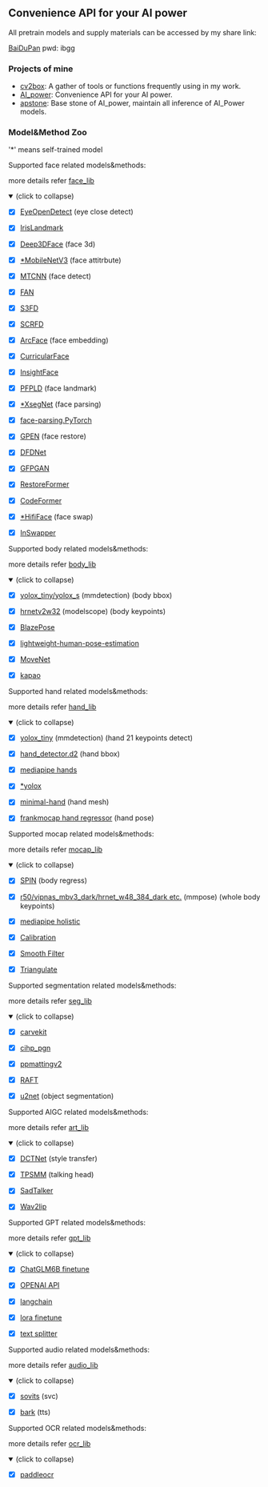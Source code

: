 ## Convenience API for your AI power

All pretrain models and supply materials can be accessed by my share link:

[BaiDuPan](https://pan.baidu.com/s/18MegZnMQn1oQR1jJPpWJxQ) pwd: ibgg

### Projects of mine

- [cv2box](https://github.com/ykk648/cv2box):   A gather of tools or functions frequently using in my work.
- [AI_power](https://github.com/ykk648/AI_power): Convenience API for your AI power.
- [apstone](https://github.com/ykk648/apstone): Base stone of AI_power, maintain all inference of AI_Power models.


### Model&Method Zoo

'*' means self-trained model



Supported face related models&methods:

more details refer [face_lib](./face_lib)

<details open>
<summary>(click to collapse)</summary>

- [x] [EyeOpenDetect](https://github.com/abhilb/Open-eye-closed-eye-classification) (eye close detect)
- [x] [IrisLandmark](https://github.com/Kazuhito00/iris-detection-using-py-mediapipe) 
- [x] [Deep3DFace](https://github.com/microsoft/Deep3DFaceReconstruction) (face 3d)
- [x] [*MobileNetV3](https://github.com/open-mmlab/mmclassification/tree/master/configs/mobilenet_v3) (face attitrbute) 
- [x] [MTCNN](https://github.com/taotaonice/FaceShifter/blob/master/face_modules/mtcnn.py) (face detect)
- [x] [FAN](https://github.com/1adrianb/2D-and-3D-face-alignment)
- [x] [S3FD](https://github.com/iperov/DeepFaceLive/blob/master/modelhub/onnx/S3FD/S3FD.py)
- [x] [SCRFD](https://github.com/deepinsight/insightface/tree/master/detection/scrfd) 
- [x] [ArcFace](https://github.com/neuralchen/SimSwap/blob/01a8d6d0a6fd7e7b0052a5832328fba33f2b8414/models/fs_model.py#L63) (face embedding)
- [x] [CurricularFace](https://github.com/HuangYG123/CurricularFace)
- [x] [InsightFace](https://github.com/deepinsight/insightface/tree/master/model_zoo) 
- [x] [PFPLD](https://github.com/hanson-young/nniefacelib/tree/master/PFPLD/models/onnx) (face landmark)
- [x] [*XsegNet](./face_lib#face-parsing) (face parsing)
- [x] [face-parsing.PyTorch](./face_lib#face-parsing)
- [x] [GPEN](https://github.com/yangxy/GPEN) (face restore)
- [x] [DFDNet](https://github.com/csxmli2016/DFDNet) 
- [x] [GFPGAN](https://github.com/TencentARC/GFPGAN) 
- [x] [RestoreFormer](https://github.com/wzhouxiff/RestoreFormer) 
- [x] [CodeFormer](https://github.com/sczhou/CodeFormer) 
- [x] [*HifiFace](./face_lib#face-swap) (face swap)
- [x] [InSwapper](./face_lib#face-swap)



Supported body related models&methods:

more details refer [body_lib](./body_lib)

<details open>
<summary>(click to collapse)</summary>

- [x] [yolox_tiny/yolox_s](https://github.com/open-mmlab/mmdetection) (mmdetection) (body bbox)
- [x] [hrnetv2w32](https://modelscope.cn/models/damo/cv_hrnetv2w32_body-2d-keypoints_image/summary)  (modelscope) (body keypoints)
- [x] [BlazePose](https://github.com/PINTO0309/PINTO_model_zoo/tree/main/053_BlazePose)
- [x] [lightweight-human-pose-estimation](https://github.com/Daniil-Osokin/lightweight-human-pose-estimation.pytorch)
- [x] [MoveNet](https://tfhub.dev/s?q=movenet)
- [x] [kapao](https://github.com/wmcnally/kapao)



Supported hand related models&methods:

more details refer [hand_lib](./hand_lib)

<details open>
<summary>(click to collapse)</summary>

- [x] [yolox_tiny](https://github.com/open-mmlab/mmdetection) (mmdetection) (hand 21 keypoints detect) 
- [x] [hand_detector.d2](https://github.com/ddshan/hand_detector.d2) (hand bbox)
- [x] [mediapipe hands](https://google.github.io/mediapipe/solutions/hands)
- [x] [*yolox](https://github.com/open-mmlab/mmdetection/blob/master/configs/yolox)
- [x] [minimal-hand](https://github.com/CalciferZh/minimal-hand) (hand mesh)
- [x] [frankmocap hand regressor](https://github.com/facebookresearch/frankmocap) (hand pose)



Supported mocap related models&methods:

more details refer [mocap_lib](./mocap_lib)

<details open>
<summary>(click to collapse)</summary>

- [x] [SPIN](https://github.com/nkolot/SPIN) (body regress) 
- [x] [r50/vipnas_mbv3_dark/hrnet_w48_384_dark etc.](https://github.com/open-mmlab/mmpose) (mmpose) (whole body keypoints)
- [x] [mediapipe holistic](https://google.github.io/mediapipe/solutions/holistic.html)
- [x] [Calibration](./mocap_lib#calibration)
- [x] [Smooth Filter](./mocap_lib#smooth-filter)
- [x] [Triangulate](./mocap_lib#triangulation)



Supported segmentation related models&methods:

more details refer [seg_lib](./seg_lib)

<details open>
<summary>(click to collapse)</summary>

- [x] [carvekit](./seg_lib#carvekit)
- [x] [cihp_pgn](./seg_lib#cihp_pgn)
- [x] [ppmattingv2](./seg_lib#ppmattingv2)
- [x] [RAFT](./seg_lib#raft)
- [x] [u2net](./seg_lib#u2net) (object segmentation) 


Supported AIGC related models&methods:

more details refer [art_lib](./seg_lib)

<details open>
<summary>(click to collapse)</summary>

- [x] [DCTNet](./seg_lib#style-transfer) (style transfer) 
- [x] [TPSMM](./seg_lib#talking-head) (talking head) 
- [x] [SadTalker](./seg_lib#talking-head)
- [x] [Wav2lip](./seg_lib#talking-head)


Supported GPT related models&methods:

more details refer [gpt_lib](./seg_lib)

<details open>
<summary>(click to collapse)</summary>

- [x] [ChatGLM6B finetune](https://github.com/mymusise/ChatGLM-Tuning)
- [x] [OPENAI API]()
- [x] [langchain]()
- [x] [lora finetune]()
- [x] [text splitter](https://www.modelscope.cn/models/damo/nlp_bert_document-segmentation_chinese-base/summary)


Supported audio related models&methods:

more details refer [audio_lib](./audio_lib)

<details open>
<summary>(click to collapse)</summary>

- [x] [sovits](https://github.com/voicepaw/so-vits-svc-fork) (svc) 
- [x] [bark](https://github.com/suno-ai/bark) (tts) 


Supported OCR related models&methods:

more details refer [ocr_lib](./audio_lib)

<details open>
<summary>(click to collapse)</summary>

- [x] [paddleocr](https://github.com/PaddlePaddle/PaddleOCR) 

